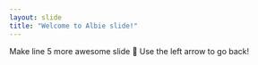 ```yaml
---
layout: slide
title: "Welcome to Albie slide!"
---
```

Make line 5 more awesome slide :tada:
Use the left arrow to go back!
